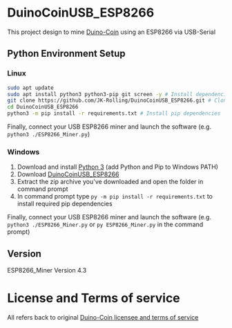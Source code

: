 # DuinoCoinUSB_ESP8266
This project design to mine [Duino-Coin](https://github.com/revoxhere/duino-coin) using an ESP8266 via USB-Serial


## Python Environment Setup

### Linux

```BASH
sudo apt update
sudo apt install python3 python3-pip git screen -y # Install dependencies
git clone https://github.com/JK-Rolling/DuinoCoinUSB_ESP8266.git # Clone DuinoCoinUSB_ESP8266 repository
cd DuinoCoinUSB_ESP8266
python3 -m pip install -r requirements.txt # Install pip dependencies
````

Finally, connect your USB ESP8266 miner and launch the software (e.g. `python3 ./ESP8266_Miner.py`)

### Windows

1. Download and install [Python 3](https://www.python.org/downloads/) (add Python and Pip to Windows PATH)
2. Download [DuinoCoinUSB_ESP8266](https://github.com/JK-Rolling/DuinoCoinUSB_ESP8266/releases)
3. Extract the zip archive you've downloaded and open the folder in command prompt
4. In command prompt type `py -m pip install -r requirements.txt` to install required pip dependencies

Finally, connect your USB ESP8266 miner and launch the software (e.g. `python3 ./ESP8266_Miner.py` or `py ESP8266_Miner.py` in the command prompt)

## Version

ESP8266_Miner Version 4.3


# License and Terms of service

All refers back to original [Duino-Coin licensee and terms of service](https://github.com/revoxhere/duino-coin)
